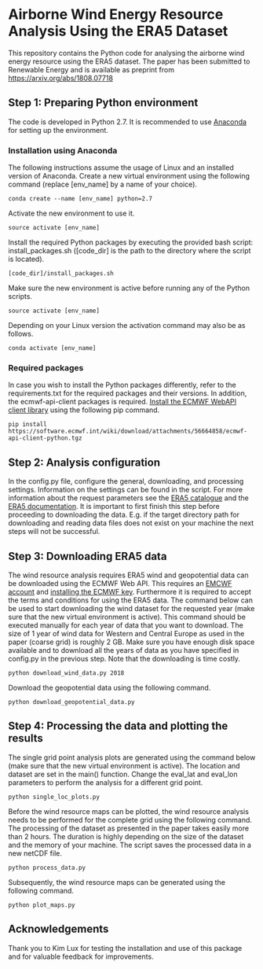 # Airborne Wind Energy Resource Analysis Using the ERA5 Dataset

This repository contains the Python code for analysing the airborne wind energy resource using the ERA5 dataset. The paper has been submitted to Renewable Energy and is available as preprint from https://arxiv.org/abs/1808.07718

## Step 1: Preparing Python environment

The code is developed in Python 2.7. It is recommended to use [Anaconda](https://conda.io/docs/user-guide/install/index.html#regular-installation) for setting up the environment.

### Installation using Anaconda

The following instructions assume the usage of Linux and an installed version of Anaconda. Create a new virtual environment using the following command (replace [env_name] by a name of your choice).

 ```commandline
conda create --name [env_name] python=2.7
```

Activate the new environment to use it.

```commandline
source activate [env_name]
```

Install the required Python packages by executing the provided bash script: install_packages.sh ([code_dir] is the path to the directory where the script is located).

```commandline
[code_dir]/install_packages.sh
```

Make sure the new environment is active before running any of the Python scripts.

```commandline
source activate [env_name]
```

Depending on your Linux version the activation command may also be as follows.

```commandline
conda activate [env_name]
```

### Required packages

In case you wish to install the Python packages differently, refer to the requirements.txt for the required packages and their versions. In addition, the ecmwf-api-client packages is required. [Install the ECMWF WebAPI client library](https://confluence.ecmwf.int//display/WEBAPI/Access+ECMWF+Public+Datasets#AccessECMWFPublicDatasets-key) using the following pip command.

```commandline
pip install https://software.ecmwf.int/wiki/download/attachments/56664858/ecmwf-api-client-python.tgz
```

## Step 2: Analysis configuration

In the config.py file, configure the general, downloading, and processing settings. Information on the settings can be found in the script. For more information about the request parameters see the [ERA5 catalogue](http://apps.ecmwf.int/data-catalogues/era5) and the [ERA5 documentation](https://software.ecmwf.int/wiki/display/CKB/ERA5+data+documentation). It is important to first finish this step before proceeding to downloading the data. E.g. if the target directory path for downloading and reading data files does not exist on your machine the next steps will not be successful.

## Step 3: Downloading ERA5 data

The wind resource analysis requires ERA5 wind and geopotential data can be downloaded using the ECMWF Web API. This requires an [EMCWF account](https://apps.ecmwf.int/registration/) and [installing the ECMWF key](https://confluence.ecmwf.int/display/WEBAPI/Access+ECMWF+Public+Datasets#AccessECMWFPublicDatasets-key). Furthermore it is required to accept the terms and conditions for using the ERA5 data. The command below can be used to start downloading the wind dataset for the requested year (make sure that the new virtual environment is active). This command should be executed manually for each year of data that you want to download. The size of 1 year of wind data for Western and Central Europe as used in the paper (coarse grid) is roughly 2 GB. Make sure you have enough disk space available and to download all the years of data as you have specified in config.py in the previous step. Note that the downloading is time costly.

```commandline
python download_wind_data.py 2018
```

Download the geopotential data using the following command.

```commandline
python download_geopotential_data.py
```

## Step 4: Processing the data and plotting the results
The single grid point analysis plots are generated using the command below (make sure that the new virtual environment is active). The location and dataset are set in the main() function. Change the eval_lat and eval_lon parameters to perform the analysis for a different grid point.

```commandline
python single_loc_plots.py
```

Before the wind resource maps can be plotted, the wind resource analysis needs to be performed for the complete grid using the following command. The processing of the dataset as presented in the paper takes easily more than 2 hours. The duration is highly depending on the size of the dataset and the memory of your machine. The script saves the processed data in a new netCDF file.

```commandline
python process_data.py
```

Subsequently, the wind resource maps can be generated using the following command.

```commandline
python plot_maps.py
```

## Acknowledgements
Thank you to Kim Lux for testing the installation and use of this package and for valuable feedback for improvements.
